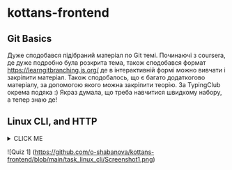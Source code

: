 # kottans-frontend
## Git Basics
Дуже сподобався підібраний матеріал по Git темі. Починаючі з coursera, де дуже подробно була розкрита тема, також сподобався формат https://learngitbranching.js.org/ де в інтерактивній формі можно вивчати і закріпити матеріал. Також сподобалось, що є багато додаткогово матеріалу, за допомогою якого можна закріпити теорію. За TypingClub окрема подяка :) Якраз думала, що треба навчитися швидкому набору, а тепер знаю де!
## Linux CLI, and HTTP
<details><summary>CLICK ME</summary>
![Quiz 1] (https://github.com/o-shabanova/kottans-frontend/blob/main/task_linux_cli/Screenshot1.png)
</details>

![Quiz 1] (https://github.com/o-shabanova/kottans-frontend/blob/main/task_linux_cli/Screenshot1.png)
